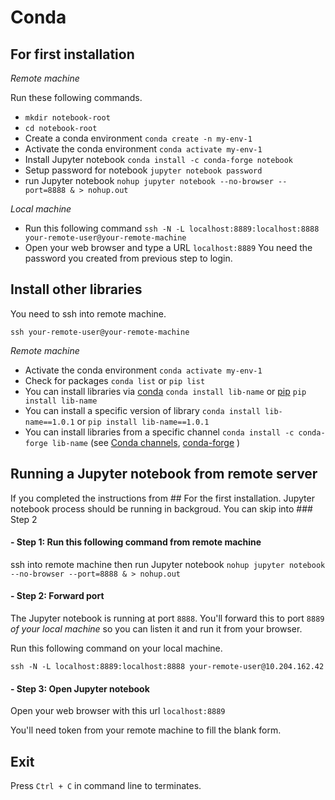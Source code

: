# Conda

## For first installation

*Remote machine*

Run these following commands.

- `mkdir notebook-root`
- `cd notebook-root`
- Create a conda environment `conda create -n my-env-1`
- Activate the conda environment `conda activate my-env-1`
- Install Jupyter notebook `conda install -c conda-forge notebook`
- Setup password for notebook `jupyter notebook password`
- run Jupyter notebook `nohup jupyter notebook --no-browser --port=8888 & > nohup.out`

*Local machine*
- Run this following command `ssh -N -L localhost:8889:localhost:8888 your-remote-user@your-remote-machine`
- Open your web browser and type a URL `localhost:8889`
You need the password you created from previous step to login.

## Install other libraries

You need to ssh into remote machine.

`ssh your-remote-user@your-remote-machine`

*Remote machine*

- Activate the conda environment `conda activate my-env-1`
- Check for packages `conda list` or `pip list`
- You can install libraries via [conda](https://anaconda.org/anaconda/repo) `conda install lib-name` or [pip](https://pypi.org/) `pip install lib-name`
- You can install a specific version of library `conda install lib-name==1.0.1` or `pip install lib-name==1.0.1`
- You can install libraries from a specific channel `conda install -c conda-forge lib-name` (see [Conda channels](https://docs.conda.io/projects/conda/en/latest/user-guide/concepts/channels.html), [conda-forge](https://anaconda.org/conda-forge/repo) )

## Running a Jupyter notebook from remote server

If you completed the instructions from ## For the first installation. Jupyter notebook process should be running in backgroud. You can skip into ### Step 2

#### - Step 1: Run this following command from remote machine

ssh into remote machine then run Jupyter notebook `nohup jupyter notebook --no-browser --port=8888 & > nohup.out`

#### - Step 2: Forward port

The Jupyter notebook is running at port `8888`. You'll forward this to port `8889` *of your local machine* so you can listen it and run it from your browser.

Run this following command on your local machine.

`ssh -N -L localhost:8889:localhost:8888 your-remote-user@10.204.162.42`

#### - Step 3: Open Jupyter notebook

Open your web browser with this url `localhost:8889`

You'll need token from your remote machine to fill the blank form.

## Exit

Press `Ctrl + C` in command line to terminates.